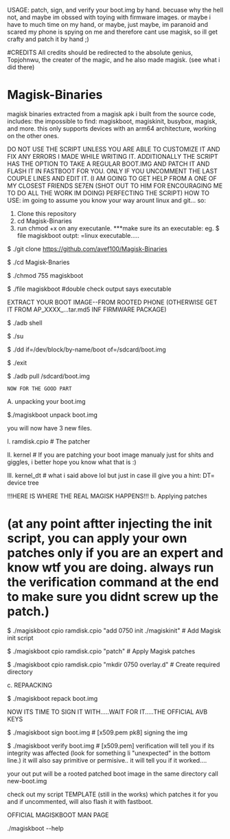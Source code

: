 USAGE: patch, sign, and verify your boot.img by hand. becuase why the hell not, and maybe im obssed with toying with firmware images. or maybe i have to much time on my hand, or maybe, just maybe, im paranoid and scared my phone is spying on me and therefore cant use magisk, so ill get crafty and patch it by hand ;)

#CREDITS
All credits should be redirected to the absolute genius, Topjohnwu, the creater of the magic, and he also made magisk. (see what i did there)

# Magisk-Binaries
magisk binaries extracted from a magisk apk i built from the source code, includes: the impossible to find: magiskboot, magiskinit, busybox, magisk, and more. this only supports devices with an arm64 architecture, working on the other ones.

DO NOT USE THE SCRIPT UNLESS YOU ARE ABLE TO CUSTOMIZE IT AND FIX ANY ERRORS I MADE WHILE WRITING IT.  ADDITIONALLY THE SCRIPT HAS THE OPTION TO TAKE A REGULAR BOOT.IMG AND PATCH IT AND FLASH IT IN FASTBOOT FOR YOU. ONLY IF YOU UNCOMMENT THE LAST COUPLE LINES AND EDIT IT. (I AM GOING TO GET HELP FROM A ONE OF MY CLOSEST FRIENDS SE7EN (SHOT OUT TO HIM FOR ENCOURAGING ME TO DO ALL THE WORK IM DOING) PERFECTING THE SCRIPT)
HOW TO USE:
im going to assume you know your way arount linux and git... so:
1. Clone this repository  
2. cd Magisk-Binaries
3. run chmod +x on any executanle. ***make sure its an executable: eg. $ file magiskboot outpt: =linux executable.....

$ ./git clone https://github.com/avef100/Magisk-Binaries

$ ./cd Magisk-Bnaries

$ ./chmod 755 magiskboot

$ ./file magiskboot  #double check output says executable

EXTRACT YOUR BOOT IMAGE--FROM ROOTED PHONE (OTHERWISE GET IT FROM AP_XXXX_...tar.md5 INF FIRMWARE PACKAGE)

$ ./adb shell

$ ./su

$ ./dd if=/dev/block/by-name/boot of=/sdcard/boot.img

$ ./exit

$ ./adb pull /sdcard/boot.img

    NOW FOR THE GOOD PART
A. unpacking your boot.img

  $./magiskboot unpack boot.img

you will now have 3 new files.

l. ramdisk.cpio     # The patcher 

ll. kernel          # If you are patching your boot image manualy just for shits and giggles, i better hope you know    what that is :)

lll. kernel_dt      # what i said above lol but just in case ill give you a hint: DT= device tree

!!!HERE IS WHERE THE REAL MAGISK HAPPENS!!!
b. Applying patches
# (at any point aftter injecting the init script, you can apply your own patches only if you are an expert and know wtf you are doing. always run the verification command at the end to make sure you didnt screw up the patch.)


$ ./magiskboot cpio ramdisk.cpio "add 0750 init ./magiskinit"  # Add Magisk init script

$ ./magiskboot cpio ramdisk.cpio "patch"                       # Apply Magisk patches

$ ./magiskboot cpio ramdisk.cpio "mkdir 0750 overlay.d"        # Create required directory


c. REPAACKING

$ ./magiskboot repack boot.img


NOW ITS TIME TO SIGN IT WITH.....WAIT FOR IT.....THE OFFICIAL AVB KEYS

$ ./magiskboot sign boot.img      # [x509.pem pk8]  signing the img

$ ./magiskboot verify boot.img    # [x509.pem] verification will tell you if its integrity was affected (look for something li "unexpected" in the bottom line.) it will also say primitive or permisive.. it will tell you if it worked....


your out put will be a rooted patched boot image in the same directory call new-boot.img

check out my script TEMPLATE (still in the works) which patches it for you and if uncommented, will also flash it with fastboot.

OFFICIAL MAGISKBOOT MAN PAGE

./magiskboot --help
